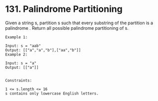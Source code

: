# 131. Palindrome Partitioning

Given a string s, partition s such that every
substring
of the partition is a
palindrome
. Return all possible palindrome partitioning of s.

```text
Example 1:

Input: s = "aab"
Output: [["a","a","b"],["aa","b"]]
Example 2:

Input: s = "a"
Output: [["a"]]
 

Constraints:

1 <= s.length <= 16
s contains only lowercase English letters.
```